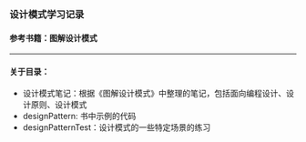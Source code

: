 ### 设计模式学习记录

#### 参考书籍：图解设计模式

------

#### 关于目录：

- 设计模式笔记：根据《图解设计模式》中整理的笔记，包括面向编程设计、设计原则、设计模式
- designPattern: 书中示例的代码
- designPatternTest：设计模式的一些特定场景的练习
